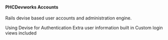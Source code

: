 #### PHCDevworks Accounts
Rails devise based user accounts and administration engine.

Using Devise for Authentication
Extra user information built in
Custom login views included
